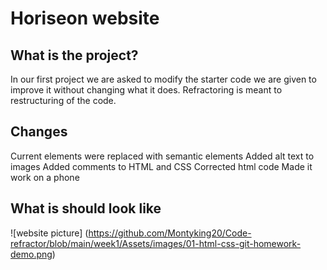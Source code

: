  
 # Horiseon website
 
 
##  What is the project?

 In our first project we are asked to modify the starter code we are given to improve it without changing what it does.
 Refractoring is meant to restructuring of the code. 

## Changes

Current elements were replaced with semantic elements
Added alt text to images
Added comments to HTML and CSS
Corrected html code
Made it work on a phone

## What is should look like

![website picture] (https://github.com/Montyking20/Code-refractor/blob/main/week1/Assets/images/01-html-css-git-homework-demo.png)



